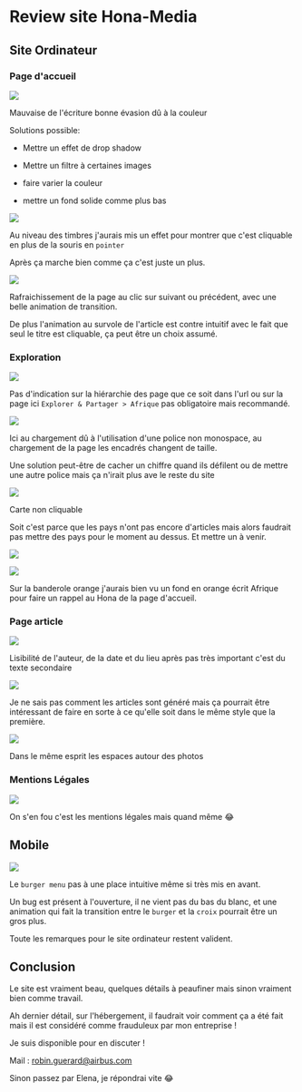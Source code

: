 # Review site Hona-Media

## Site Ordinateur

### Page d'accueil

![](img/2025-02-10-18-55-30-image.png)

Mauvaise de l'écriture bonne évasion dû à la couleur

Solutions possible:

* Mettre un effet de drop shadow

* Mettre un filtre à certaines images

* faire varier la couleur 

* mettre un fond solide comme plus bas

![](img/2025-02-10-19-46-18-image.png)

Au niveau des timbres j'aurais mis un effet pour montrer que c'est cliquable en plus de la souris en `pointer`

Après ça marche bien comme ça c'est juste un plus.

![](img/2025-02-10-19-50-52-image.png)

Rafraichissement de la page au clic sur suivant ou précédent, avec une belle animation de transition.

De plus l'animation au survole de l'article est contre intuitif avec le fait que seul le titre est cliquable, ça peut être un choix assumé. 

### Exploration

![](img/2025-02-10-20-01-39-image.png)

Pas d'indication sur la hiérarchie des page que ce soit dans l'url ou sur la page ici `Explorer & Partager > Afrique` pas obligatoire mais recommandé.

![](img/2025-02-10-20-06-55-image.png)

Ici au chargement dû à l'utilisation d'une police non monospace, au chargement de la page les encadrés changent de taille.

Une solution peut-être de cacher un chiffre quand ils défilent ou de mettre une autre police mais ça n'irait plus ave le reste du site

![](img/2025-02-10-20-12-54-image.png)

Carte non cliquable

Soit c'est parce que les pays n'ont pas encore d'articles mais alors faudrait pas mettre des pays pour le moment au dessus. Et mettre un à venir.

![](img/2025-02-10-20-16-13-image.png)

![](img/2025-02-10-20-15-55-image.png)

Sur la banderole orange j'aurais bien vu un fond en orange écrit Afrique pour faire un rappel au Hona de la page d'accueil.

### Page article

![](img/2025-02-10-20-23-50-image.png)  

Lisibilité de l'auteur, de la date et du lieu après pas très important c'est du texte secondaire

![](img/2025-02-10-20-27-52-image.png)

Je ne sais pas comment les articles sont généré mais ça pourrait être intéressant de faire en sorte à ce qu'elle soit dans le même style que la première.

![](img/2025-02-10-20-34-39-image.png)

Dans le même esprit les espaces autour des photos

### Mentions Légales

![](img/2025-02-10-20-37-16-image.png)

On s'en fou c'est les mentions légales mais quand même 😂

## Mobile

![](Review%20site%20Hona-Media%20assets/b99fe03b3fb4ca4846cb8ef5d47138377f7a5fc7.gif)

Le `burger menu` pas à une place intuitive même si très mis en avant.

Un bug est présent à l'ouverture, il ne vient pas du bas du blanc, et une animation qui fait la transition entre le `burger` et la `croix` pourrait être un gros plus.

Toute les remarques pour le site ordinateur restent valident.

## Conclusion

Le site est vraiment beau, quelques détails à peaufiner mais sinon vraiment bien comme travail.

Ah dernier détail, sur l'hébergement, il faudrait voir comment ça a été fait mais il est considéré comme frauduleux par mon entreprise !

Je suis disponible pour en discuter !

Mail : robin.guerard@airbus.com

Sinon passez par Elena, je répondrai vite 😂


